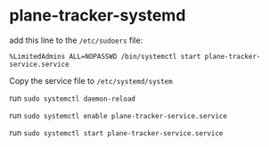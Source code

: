 # plane-tracker-systemd
add this line to the `/etc/sudoers` file:

`%LimitedAdmins ALL=NOPASSWD /bin/systemctl start plane-tracker-service.service`

Copy the service file to `/etc/systemd/system`

run `sudo systemctl daemon-reload`

run `sudo systemctl enable plane-tracker-service.service`

run `sudo systemctl start plane-tracker-service.service`
